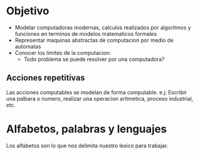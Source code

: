# Objetivo

- Modelar computadoras modernas, calculos realizados por algoritmos y 
  funciones en terminos de modelos matematicos formales
- Representar maquinas abstractas de computacion por medio de automatas
- Conocer los limites de la computacion: 
    * Todo problema se puede resolver por una computadora?

## Acciones repetitivas
Las acciones computables se modelan de forma computable.
e.j: Escribir una palbara o numero, realizar una operacion aritmetica,
proceso industrial, etc.

# Alfabetos, palabras y lenguajes

Los alfabetos son lo que nos delimita nuestro lexico para trabajar.
